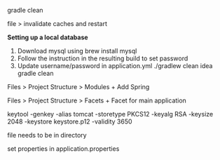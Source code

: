 gradle clean

file > invalidate caches and restart

****Setting up a local database****

1. Download mysql using brew install mysql
2. Follow the instruction in the resulting build to set password
3. Update username/password in application.yml
./gradlew clean idea
gradle clean

Files > Project Structure > Modules + Add Spring

Files > Project Structure > Facets + Facet for main application

keytool -genkey -alias tomcat
 -storetype PKCS12 -keyalg RSA -keysize 2048
 -keystore keystore.p12 -validity 3650
 
 file needs to be in directory
 
 set properties in application.properties